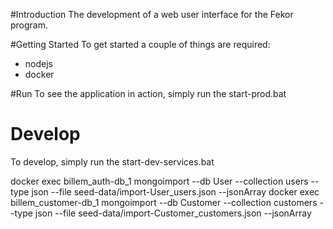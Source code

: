 #Introduction
The development of a web user interface for the Fekor program.

#Getting Started
To get started a couple of things are required:
- nodejs
- docker

#Run
To see the application in action, simply run the start-prod.bat

# Develop
To develop, simply run the start-dev-services.bat

docker exec billem_auth-db_1 mongoimport --db User --collection users --type json --file seed-data/import-User_users.json --jsonArray
docker exec billem_customer-db_1 mongoimport --db Customer --collection customers --type json --file seed-data/import-Customer_customers.json --jsonArray

